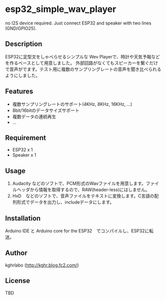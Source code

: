 # esp32_simple_wav_player
no I2S device required. Just connect ESP32 and speaker with two lines (GND/GPIO25).

## Description

ESP32に定型文をしゃべらせるシンプルな Wev Playerで、時計や天気予報などを作るベースとして用意しました。
外部回路がなくてもスピーカーを繋ぐだけで音声がでます。テスト用に複数のサンプリングレートの音声を聞き比べられるようにしました。

## Features

- 複数サンプリングレートのサポート(4KHz, 8KHz, 16KHz, ...)
- 8bit/16bitのデータサイズサポート
- 複数データの連続再生
- ...

## Requirement

- ESP32 x 1
- Speaker x 1

## Usage

1. Audacity などのソフトで、PCM形式のWavファイルを用意します。ファイルヘッダから情報を取得するので、RAW(header-less)にはしません。
2. HxD　などのソフトで、音声ファイルをテキストに変換します。C言語の配列形式でデータを出力し、includeデータにします。

## Installation

Arduino IDE と Arduino core for the ESP32　でコンパイルし、ESP32に転送。

## Author

kghrlabo (http://kghr.blog.fc2.com/)

## License

TBD
